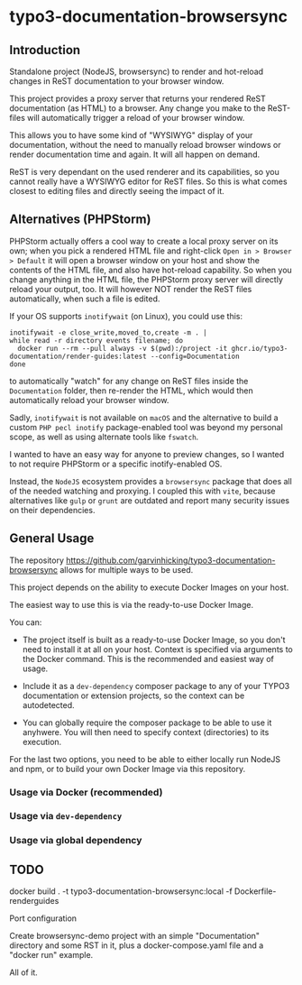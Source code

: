 # typo3-documentation-browsersync

## Introduction

Standalone project (NodeJS, browsersync) to render and hot-reload changes 
in ReST documentation to your browser window.

This project provides a proxy server that returns your rendered ReST
documentation (as HTML) to a browser. Any change you make to the ReST-files
will automatically trigger a reload of your browser window.

This allows you to have some kind of "WYSIWYG" display of your
documentation, without the need to manually reload browser windows or
render documentation time and again. It will all happen on demand.

ReST is very dependant on the used renderer and its capabilities, so you
cannot really have a WYSIWYG editor for ReST files. So this is what comes
closest to editing files and directly seeing the impact of it.

## Alternatives (PHPStorm)

PHPStorm actually offers a cool way to create a local proxy server on its
own; when you pick a rendered HTML file and right-click `Open in > Browser >
Default` it will open a browser window on your host and show the contents
of the HTML file, and also have hot-reload capability. So when you change
anything in the HTML file, the PHPStorm proxy server will directly reload
your output, too. It will however NOT render the ReST files automatically,
when such a file is edited.

If your OS supports `inotifywait` (on Linux), you could use this:

```
inotifywait -e close_write,moved_to,create -m . |
while read -r directory events filename; do
  docker run --rm --pull always -v $(pwd):/project -it ghcr.io/typo3-documentation/render-guides:latest --config=Documentation
done
```

to automatically "watch" for any change on ReST files inside the
`Documentation` folder, then re-render the HTML, which would then
automatically reload your browser window.

Sadly, `inotifywait` is not available on `macOS` and the alternative to
build a custom `PHP pecl inotify` package-enabled tool was beyond my
personal scope, as well as using alternate tools like `fswatch`.

I wanted to have an easy way for anyone to preview changes, so I wanted to
not require PHPStorm or a specific inotify-enabled OS.

Instead, the `NodeJS` ecosystem provides a `browsersync` package that does
all of the needed watching and proxying. I coupled this with `vite`, because
alternatives like `gulp` or `grunt` are outdated and report many security
issues on their dependencies.

## General Usage

The repository https://github.com/garvinhicking/typo3-documentation-browsersync
allows for multiple ways to be used.

This project depends on the ability to execute Docker Images on your host.

The easiest way to use this is via the ready-to-use Docker Image.

You can:
 
   * The project itself is built as a ready-to-use Docker Image, so you
     don't need to install it at all on your host. Context is specified
     via arguments to the Docker command. This is the recommended and
     easiest way of usage.

   * Include it as a `dev-dependency` composer package to any of your TYPO3 
     documentation or extension projects, so the context can be autodetected.

   * You can globally require the composer package to be able to use
     it anyhwere. You will then need to specify context (directories) to
     its execution.

For the last two options, you need to be able to either locally run
NodeJS and npm, or to build your own Docker Image via this repository.

### Usage via Docker (recommended)

### Usage via `dev-dependency`

### Usage via global dependency

## TODO

docker build . -t typo3-documentation-browsersync:local -f Dockerfile-renderguides

Port configuration

Create browsersync-demo project with an simple "Documentation" directory and
some RST in it, plus a docker-compose.yaml file and a "docker run" example.

All of it.